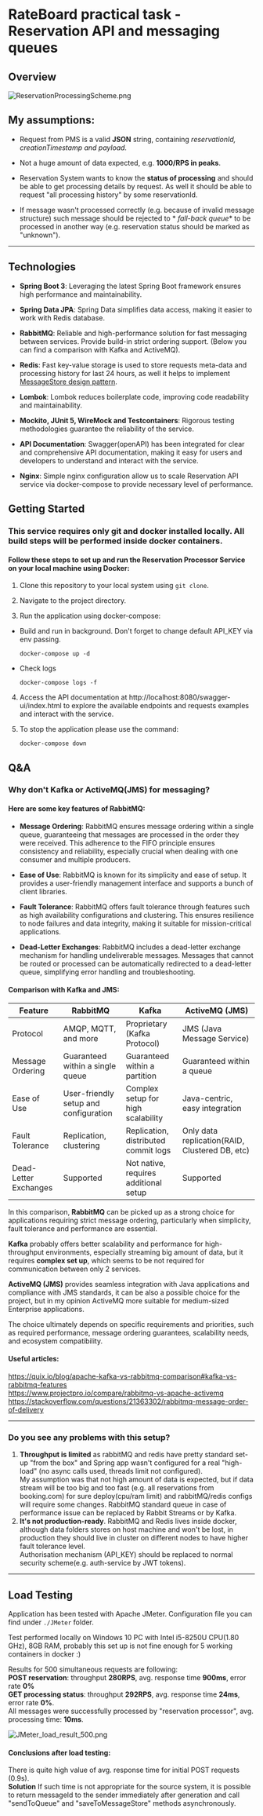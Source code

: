 # RateBoard practical task - Reservation API and messaging queues

## Overview

![ReservationProcessingScheme.png](puml/ReservationProcessingScheme.png)

## My assumptions:

- Request from PMS is a valid **JSON** string, containing *reservationId, creationTimestamp and payload.*

- Not a huge amount of data expected, e.g. **1000/RPS in peaks**.

- Reservation System wants to know the **status of processing** and should be able to get processing details by request.
  As well it should be able to request "all processing history" by some reservationId.

- If message wasn't processed correctly (e.g. because of invalid message structure) such message should be rejected to *
  *fall-back queue** to be processed in another way (e.g. reservation status should be marked as "unknown").

-----

## Technologies

- **Spring Boot 3**: Leveraging the latest Spring Boot framework ensures high performance and maintainability.

- **Spring Data JPA**: Spring Data simplifies data access, making it easier to work with Redis database.

- **RabbitMQ**: Reliable and high-performance solution for fast messaging between services. Provide build-in strict
  ordering support. (Below you can find a comparison with Kafka and ActiveMQ).

- **Redis**: Fast key-value storage is used to store requests meta-data and processing history for last 24 hours, as
  well it helps to implement [MessageStore design pattern](https://www.enterpriseintegrationpatterns.com/patterns/messaging/MessageStore.html).

- **Lombok**: Lombok reduces boilerplate code, improving code readability and maintainability.

- **Mockito, JUnit 5, WireMock and Testcontainers**: Rigorous testing methodologies guarantee the reliability of the
  service.

- **API Documentation**: Swagger(openAPI) has been integrated for clear and comprehensive API documentation, making it easy for
  users and developers to understand and interact with the service.

- **Nginx**: Simple nginx configuration allow us to scale Reservation API service via docker-compose to provide
  necessary level of performance.

## Getting Started

### This service requires only git and docker installed locally. All build steps will be performed inside docker containers.

#### Follow these steps to set up and run the Reservation Processor Service on your local machine using Docker:

1. Clone this repository to your local system using `git clone`.

2. Navigate to the project directory.

3. Run the application using docker-compose:

- Build and run in background. Don't forget to change default API_KEY via env passing.
   ```shell
   docker-compose up -d
   ```
- Check logs
   ```shell
   docker-compose logs -f
   ```

4. Access the API documentation at http://localhost:8080/swagger-ui/index.html to explore the available endpoints and
   requests examples and interact with the service.

5. To stop the application please use the command:
   ```shell
   docker-compose down
   ```

## Q&A

### Why don't Kafka or ActiveMQ(JMS) for messaging?

#### Here are some key features of RabbitMQ:

* **Message Ordering**: RabbitMQ ensures message ordering within a single queue, guaranteeing that messages
are processed in the order they were received. This adherence to the FIFO principle ensures consistency and reliability,
especially crucial when dealing with one consumer and multiple producers.

* **Ease of Use**: RabbitMQ is known for its simplicity and ease of setup. It provides a user-friendly management interface and
  supports a bunch of client libraries.

* **Fault Tolerance**: RabbitMQ offers fault tolerance through features such as high availability configurations and
  clustering. This ensures resilience to node failures and data integrity, making it suitable for mission-critical
  applications.

* **Dead-Letter Exchanges**: RabbitMQ includes a dead-letter exchange mechanism for handling undeliverable messages.
  Messages that cannot be routed or processed can be automatically redirected to a dead-letter queue, simplifying error
  handling and troubleshooting.

#### Comparison with Kafka and JMS:

| Feature               | RabbitMQ                              | Kafka                                 | ActiveMQ (JMS)                                 |
|-----------------------|---------------------------------------|---------------------------------------|------------------------------------------------|
| Protocol              | AMQP, MQTT, and more                  | Proprietary (Kafka Protocol)          | JMS (Java Message Service)                     |
| Message Ordering      | Guaranteed within a single queue      | Guaranteed within a partition         | Guaranteed within a queue                      |
| Ease of Use           | User-friendly setup and configuration | Complex setup for high scalability    | Java-centric, easy integration                 |
| Fault Tolerance       | Replication, clustering               | Replication, distributed commit logs  | Only data replication(RAID, Clustered DB, etc) |
| Dead-Letter Exchanges | Supported                             | Not native, requires additional setup | Supported                                      |

In this comparison, **RabbitMQ** can be picked up as a strong choice for applications requiring strict message ordering,
particularly when simplicity, fault tolerance and performance are essential.  

**Kafka** probably offers better scalability and performance for high-throughput environments, especially 
streaming big amount of data, but it requires **complex set up**, which seems to be not required for communication between only 2 services.  

**ActiveMQ (JMS)** provides seamless integration with Java applications and compliance with JMS standards, it can be also a possible choice for the project, 
but in my opinion ActiveMQ more suitable for medium-sized Enterprise applications.

The choice ultimately depends on specific requirements and priorities, such as required performance, message ordering guarantees, scalability needs, and ecosystem compatibility.
#### Useful articles:
https://quix.io/blog/apache-kafka-vs-rabbitmq-comparison#kafka-vs-rabbitmq-features  
https://www.projectpro.io/compare/rabbitmq-vs-apache-activemq  
https://stackoverflow.com/questions/21363302/rabbitmq-message-order-of-delivery   

----
### Do you see any problems with this setup?
1. **Throughput is limited** as rabbitMQ and redis have pretty standard set-up "from the box" and Spring app wasn't configured for a real "high-load" (no async calls used, threads limit not configured).  
My assumption was that not high amount of data is expected, but if data stream will be too big and too fast 
(e.g. all reservations from booking.com) for sure deploy(cpu/ram limit) and rabbitMQ/redis configs will require some changes. RabbitMQ standard queue in case of performance issue can be replaced by Rabbit Streams or by Kafka.
2. **It's not production-ready**. RabbitMQ and Redis lives inside docker, although data folders stores on host machine and won't be lost, 
in production they should live in cluster on different nodes to have higher fault tolerance level.  
Authorisation mechanism (API_KEY) should be replaced to normal security scheme(e.g. auth-service by JWT tokens).

----
## Load Testing
Application has been tested with Apache JMeter. Configuration file you can find under ```./JMeter``` folder.  

Test performed locally on Windows 10 PC with Intel i5-8250U CPU(1.80 GHz), 8GB RAM, probably this set up is not fine enough for 5 working containers in docker :)


Results for 500 simultaneous requests are following:  
**POST reservation**: throughput **280RPS**, avg. response time **900ms**, error rate **0%**  
**GET processing status**: throughput **292RPS**, avg. response time **24ms**, error rate **0%**.  
All messages were successfully processed by "reservation processor", avg. processing time: **10ms**.

![JMeter_load_result_500.png](JMeter/JMeter_load_result_500.png)

#### Conclusions after load testing:
There is quite high value of avg. response time for initial POST requests (0.9s).  
**Solution** If such time is not appropriate for the source system, it is possible to return messageId to the sender immediately after generation and call "sendToQueue" and "saveToMessageStore" methods asynchronously.




